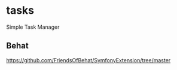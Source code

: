 # tasks
Simple Task Manager


## Behat

https://github.com/FriendsOfBehat/SymfonyExtension/tree/master